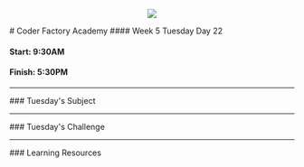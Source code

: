 <p align="center"><img src="https://github.com/coder-factory-academy/cf-guidline-css/blob/master/CFA.png"></p>
# Coder Factory Academy
#### Week 5 Tuesday Day 22

#### Start: 9:30AM
#### Finish: 5:30PM
<hr>
### Tuesday's Subject




<hr>
### Tuesday's Challenge


<hr>
### Learning Resources
